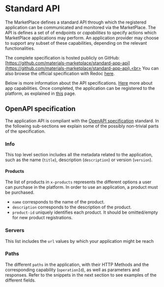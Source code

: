 # Standard API

The MarketPlace defines a standard API through which the registered application can be communicated and monitored via the MarketPlace.
The API is defines a set of of endpoints or _capabilities_ to specify actions which MarketPlace applications may perform.
An application provider may choose to support any subset of these capabilities, depending on the relevant functionalities.

The complete specification is hosted publicly on GitHub:<br>
[https://github.com/materials-marketplace/standard-app-api](https://github.com/materials-marketplace/standard-app-api).<br>
You can also browse the official specification with Redoc <a href="api.html" target="_blank">here</a>.

Below is more information about the API specifications. [Here](../capabilities) more about app capabilities. Once completed, the application can be registered to the platform, as explained in [this](registration.md) page.

## OpenAPI specification

The application API is compliant with the [OpenAPI specification](https://www.openapis.org/) standard.
In the following sub-sections we explain some of the possibly non-trivial parts of the specification.

### Info

This top level section includes all the metadata related to the application, such as the name (`title`), description (`description`) or version (`version`).

#### Products

The list of products in `x-products` represents the different options a user can purchase in the platform.
In order to use an application, a product must be purchased.

- `name` corresponds to the name of the product.
- `description` corresponds to the description of the product.
- `product-id` uniquely identifies each product.
  It should be omitted/empty for new product registrations.

### Servers

This list includes the `url` values by which your application might be reach

### Paths

The different `paths` in the application, with their HTTP Methods and the corresponding capability (`operationId`), as well as parameters and responses.
Refer to the snippets in the next section to see examples of the different fields.
